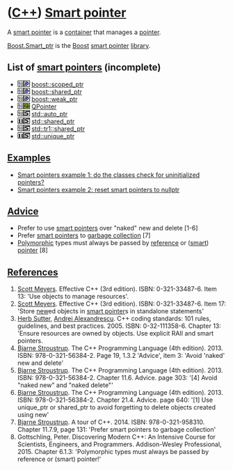 # ([C++](Cpp.md)) [Smart pointer](CppSmartPointer.md)

A [smart pointer](CppSmartPointer.md) is a
[container](CppContainer.md) that manages a [pointer](CppPointer.md).

[Boost.Smart\_ptr](CppSmart_ptr.md) is the [Boost](CppBoost.md) [smart
pointer](CppSmartPointer.md) [library](CppLibrary.md).

## List of [smart pointers](CppSmartPointer.md) (incomplete)

-   ![C++98](PicCpp98.png)![Boost](PicBoost.png) [boost::scoped\_ptr](CppScoped_ptr.md)
-   ![C++98](PicCpp98.png)![Boost](PicBoost.png) [boost::shared\_ptr](CppShared_ptr.md)
-   ![C++98](PicCpp98.png)![Boost](PicBoost.png) [boost::weak\_ptr](CppWeak_ptr.md)
-   ![C++98](PicCpp98.png)![Qt](PicQt.png) [QPointer](CppQPointer.md)
-   ![C++98](PicCpp98.png)![STL](PicStl.png) [std::auto\_ptr](CppStdAuto_ptr.md)
-   ![C++11](PicCpp11.png)![STL](PicStl.png) [std::shared\_ptr](CppShared_ptr.md)
-   ![C++98](PicCpp98.png)![STL](PicStl.png) [std::tr1::shared\_ptr](CppShared_ptr.md)
-   ![C++11](PicCpp11.png)![STL](PicStl.png) [std::unique\_ptr](CppStdUnique_ptr.md)

## [Examples](CppExample.md)

-   [Smart pointers example 1: do the classes check for uninitialized
    pointers?](CppSmartPointerExample1.md)
-   [Smart pointers example 2: reset smart pointers to
    nullptr](CppSmartPointerExample2.md)

## [Advice](CppAdvice.md)

-   Prefer to use [smart pointers](CppSmartPointer.md) over "naked" new
    and delete \[1-6\]
-   Prefer [smart pointers](CppSmartPointer.md) to [garbage
    collection](CppGarbageCollection.md) \[7\]
-   [Polymorphic](Polymorphism.md) types must always be passed by [reference](CppReference.md) or ([smart](CppSmartPointer.md)) [pointer](CppPointer.md) [8]


## [References](CppReferences.md)

1.  [Scott Meyers](CppScottMeyers.md). Effective C++ (3rd edition). ISBN: 0-321-33487-6. 
    Item 13: 'Use objects to manage resources'.
2.  [Scott Meyers](CppScottMeyers.md). Effective C++ (3rd edition). ISBN: 0-321-33487-6. 
    Item 17: 'Store [new](CppNew.md)ed objects in
    [smart pointer](CppSmartPointer.md)s in standalone statements'
3.  [Herb Sutter](CppHerbSutter.md), [Andrei
    Alexandrescu](CppAndreiAlexandrescu.md). C++ coding standards: 101
    rules, guidelines, and best practices. 2005. ISBN: 0-32-111358-6.
    Chapter 13: 'Ensure resources are owned by objects. Use explicit
    RAII and smart pointers.
4.  [Bjarne Stroustrup](CppBjarneStroustrup.md). The C++ Programming
    Language (4th edition). 2013. ISBN: 978-0-321-56384-2. 
    Page 19, 1.3.2 'Advice', item 3: 'Avoid 'naked' new and delete'
5.  [Bjarne Stroustrup](CppBjarneStroustrup.md). The C++ Programming
    Language (4th edition). 2013. ISBN: 978-0-321-56384-2. Chapter 11.6.
    Advice. page 303: '\[4\] Avoid "naked new" and "naked delete"'
6.  [Bjarne Stroustrup](CppBjarneStroustrup.md). The C++ Programming
    Language (4th edition). 2013. ISBN: 978-0-321-56384-2. Chapter 21.4.
    Advice. page 640: '\[1\] Use unique\_ptr or shared\_ptr to avoid
    forgetting to delete objects created using new'
7.  [Bjarne Stroustrup](CppBjarneStroustrup.md). A tour of C++. 2014. ISBN: 978-0-321-958310. 
    Chapter 11.7.9, page 131: 'Prefer smart pointers to garbage collection'
8.  Gottschling, Peter. Discovering Modern C++: An Intensive Course for Scientists, Engineers, and Programmers. Addison-Wesley Professional, 2015.
    Chapter 6.1.3: 'Polymorphic types must always be passed by reference or (smart) pointer!'
